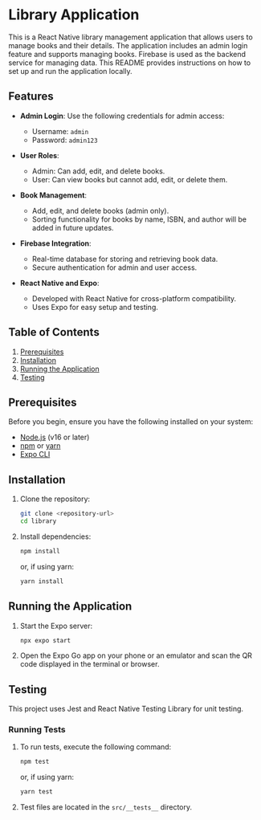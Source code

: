 # Library Application

This is a React Native library management application that allows users to manage books and their details. The application includes an admin login feature and supports managing books. Firebase is used as the backend service for managing data. This README provides instructions on how to set up and run the application locally.

## Features

- **Admin Login**: Use the following credentials for admin access:
  - Username: `admin`
  - Password: `admin123`

- **User Roles**:
  - Admin: Can add, edit, and delete books.
  - User: Can view books but cannot add, edit, or delete them.

- **Book Management**:
  - Add, edit, and delete books (admin only).
  - Sorting functionality for books by name, ISBN, and author will be added in future updates.

- **Firebase Integration**:
  - Real-time database for storing and retrieving book data.
  - Secure authentication for admin and user access.

- **React Native and Expo**:
  - Developed with React Native for cross-platform compatibility.
  - Uses Expo for easy setup and testing.

## Table of Contents

1. [Prerequisites](#prerequisites)
2. [Installation](#installation)
3. [Running the Application](#running-the-application)
4. [Testing](#testing)

## Prerequisites

Before you begin, ensure you have the following installed on your system:

- [Node.js](https://nodejs.org/) (v16 or later)
- [npm](https://www.npmjs.com/) or [yarn](https://yarnpkg.com/)
- [Expo CLI](https://docs.expo.dev/get-started/installation/)

## Installation

1. Clone the repository:

   ```bash
   git clone <repository-url>
   cd library
   ```

2. Install dependencies:

   ```bash
   npm install
   ```

   or, if using yarn:

   ```bash
   yarn install
   ```

## Running the Application

1. Start the Expo server:

   ```bash
   npx expo start
   ```

2. Open the Expo Go app on your phone or an emulator and scan the QR code displayed in the terminal or browser.

## Testing

This project uses Jest and React Native Testing Library for unit testing.

### Running Tests

1. To run tests, execute the following command:

   ```bash
   npm test
   ```

   or, if using yarn:

   ```bash
   yarn test
   ```

2. Test files are located in the `src/__tests__` directory.


